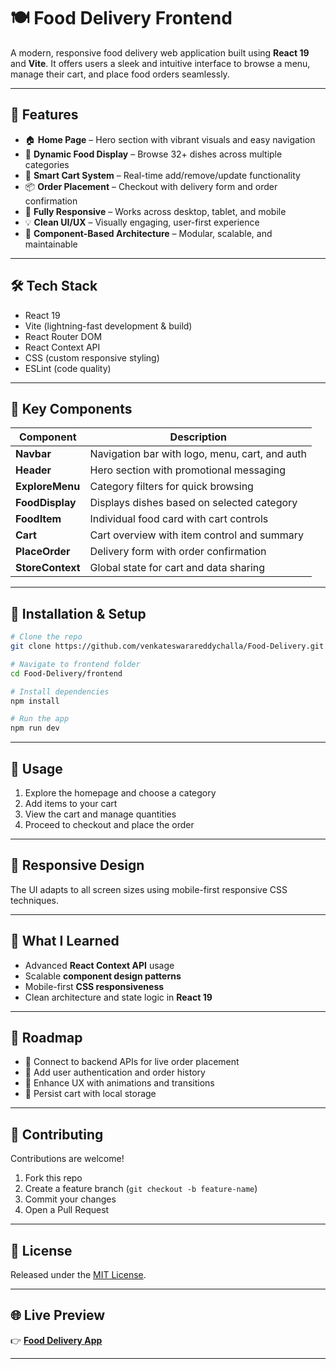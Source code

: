 
# 🍽️ Food Delivery Frontend

A modern, responsive food delivery web application built using **React 19** and **Vite**. It offers users a sleek and intuitive interface to browse a menu, manage their cart, and place food orders seamlessly.

---

## 🚀 Features

- 🏠 **Home Page** – Hero section with vibrant visuals and easy navigation  
- 🍕 **Dynamic Food Display** – Browse 32+ dishes across multiple categories  
- 🛒 **Smart Cart System** – Real-time add/remove/update functionality  
- 📦 **Order Placement** – Checkout with delivery form and order confirmation  
- 📱 **Fully Responsive** – Works across desktop, tablet, and mobile  
- 💡 **Clean UI/UX** – Visually engaging, user-first experience  
- 🧩 **Component-Based Architecture** – Modular, scalable, and maintainable  

---

## 🛠️ Tech Stack

- React 19  
- Vite (lightning-fast development & build)  
- React Router DOM  
- React Context API  
- CSS (custom responsive styling)  
- ESLint (code quality)

---

## 🧩 Key Components

| Component        | Description                                    |
|------------------|------------------------------------------------|
| **Navbar**       | Navigation bar with logo, menu, cart, and auth |
| **Header**       | Hero section with promotional messaging        |
| **ExploreMenu**  | Category filters for quick browsing            |
| **FoodDisplay**  | Displays dishes based on selected category     |
| **FoodItem**     | Individual food card with cart controls        |
| **Cart**         | Cart overview with item control and summary    |
| **PlaceOrder**   | Delivery form with order confirmation          |
| **StoreContext** | Global state for cart and data sharing         |

---

## 🔧 Installation & Setup

```bash
# Clone the repo
git clone https://github.com/venkateswarareddychalla/Food-Delivery.git

# Navigate to frontend folder
cd Food-Delivery/frontend

# Install dependencies
npm install

# Run the app
npm run dev
````

---

## 📝 Usage

1. Explore the homepage and choose a category
2. Add items to your cart
3. View the cart and manage quantities
4. Proceed to checkout and place the order

---

## 📱 Responsive Design

The UI adapts to all screen sizes using mobile-first responsive CSS techniques.

---

## 🧠 What I Learned

* Advanced **React Context API** usage
* Scalable **component design patterns**
* Mobile-first **CSS responsiveness**
* Clean architecture and state logic in **React 19**

---

## 🚦 Roadmap

* 🔗 Connect to backend APIs for live order placement
* 🔐 Add user authentication and order history
* 🎨 Enhance UX with animations and transitions
* 💾 Persist cart with local storage

---

## 🤝 Contributing

Contributions are welcome!

1. Fork this repo
2. Create a feature branch (`git checkout -b feature-name`)
3. Commit your changes
4. Open a Pull Request

---

## 📄 License

Released under the [MIT License](LICENSE).

---

## 🌐 Live Preview

👉 [**Food Delivery App**](https://food-delivery-nine-gamma.vercel.app/)

---
